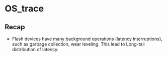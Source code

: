 # OS_trace

## Recap
* Flash devices have many background operations (latency interruptions), such as garbage collection, wear leveling. This lead to 
Long-tail distribution of latency.





